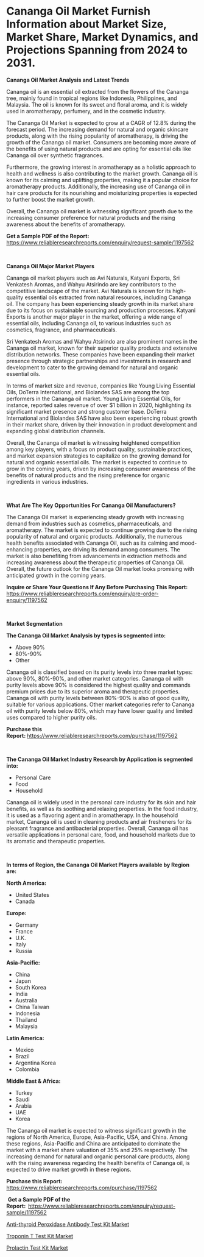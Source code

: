 <p><h1>Cananga Oil Market Furnish Information about Market Size, Market Share, Market Dynamics, and Projections Spanning from 2024 to 2031.</h1></p><p><strong>Cananga Oil Market Analysis and Latest Trends</strong></p>
<p><p>Cananga oil is an essential oil extracted from the flowers of the Cananga tree, mainly found in tropical regions like Indonesia, Philippines, and Malaysia. The oil is known for its sweet and floral aroma, and it is widely used in aromatherapy, perfumery, and in the cosmetic industry.</p><p>The Cananga Oil Market is expected to grow at a CAGR of 12.8% during the forecast period. The increasing demand for natural and organic skincare products, along with the rising popularity of aromatherapy, is driving the growth of the Cananga oil market. Consumers are becoming more aware of the benefits of using natural products and are opting for essential oils like Cananga oil over synthetic fragrances.</p><p>Furthermore, the growing interest in aromatherapy as a holistic approach to health and wellness is also contributing to the market growth. Cananga oil is known for its calming and uplifting properties, making it a popular choice for aromatherapy products. Additionally, the increasing use of Cananga oil in hair care products for its nourishing and moisturizing properties is expected to further boost the market growth.</p><p>Overall, the Cananga oil market is witnessing significant growth due to the increasing consumer preference for natural products and the rising awareness about the benefits of aromatherapy.</p></p>
<p><strong>Get a Sample PDF of the Report:&nbsp;</strong> <a href="https://www.reliableresearchreports.com/enquiry/request-sample/1197562">https://www.reliableresearchreports.com/enquiry/request-sample/1197562</a></p>
<p>&nbsp;</p>
<p><strong>Cananga Oil Major Market Players</strong></p>
<p><p>Cananga oil market players such as Avi Naturals, Katyani Exports, Sri Venkatesh Aromas, and Wahyu Atsirindo are key contributors to the competitive landscape of the market. Avi Naturals is known for its high-quality essential oils extracted from natural resources, including Cananga oil. The company has been experiencing steady growth in its market share due to its focus on sustainable sourcing and production processes. Katyani Exports is another major player in the market, offering a wide range of essential oils, including Cananga oil, to various industries such as cosmetics, fragrance, and pharmaceuticals.</p><p>Sri Venkatesh Aromas and Wahyu Atsirindo are also prominent names in the Cananga oil market, known for their superior quality products and extensive distribution networks. These companies have been expanding their market presence through strategic partnerships and investments in research and development to cater to the growing demand for natural and organic essential oils.</p><p>In terms of market size and revenue, companies like Young Living Essential Oils, DoTerra International, and Biolandes SAS are among the top performers in the Cananga oil market. Young Living Essential Oils, for instance, reported sales revenue of over $1 billion in 2020, highlighting its significant market presence and strong customer base. DoTerra International and Biolandes SAS have also been experiencing robust growth in their market share, driven by their innovation in product development and expanding global distribution channels.</p><p>Overall, the Cananga oil market is witnessing heightened competition among key players, with a focus on product quality, sustainable practices, and market expansion strategies to capitalize on the growing demand for natural and organic essential oils. The market is expected to continue to grow in the coming years, driven by increasing consumer awareness of the benefits of natural products and the rising preference for organic ingredients in various industries.</p></p>
<p>&nbsp;</p>
<p><strong>What Are The Key Opportunities For Cananga Oil Manufacturers?</strong></p>
<p><p>The Cananga Oil market is experiencing steady growth with increasing demand from industries such as cosmetics, pharmaceuticals, and aromatherapy. The market is expected to continue growing due to the rising popularity of natural and organic products. Additionally, the numerous health benefits associated with Cananga Oil, such as its calming and mood-enhancing properties, are driving its demand among consumers. The market is also benefiting from advancements in extraction methods and increasing awareness about the therapeutic properties of Cananga Oil. Overall, the future outlook for the Cananga Oil market looks promising with anticipated growth in the coming years.</p></p>
<p><strong>Inquire or Share Your Questions If Any Before Purchasing This Report:</strong> <a href="https://www.reliableresearchreports.com/enquiry/pre-order-enquiry/1197562">https://www.reliableresearchreports.com/enquiry/pre-order-enquiry/1197562</a></p>
<p>&nbsp;</p>
<p><strong>Market Segmentation</strong></p>
<p><strong>The Cananga Oil Market Analysis by types is segmented into:</strong></p>
<p><ul><li>Above 90%</li><li>80%-90%</li><li>Other</li></ul></p>
<p><p>Cananga oil is classified based on its purity levels into three market types: above 90%, 80%-90%, and other market categories. Cananga oil with purity levels above 90% is considered the highest quality and commands premium prices due to its superior aroma and therapeutic properties. Cananga oil with purity levels between 80%-90% is also of good quality, suitable for various applications. Other market categories refer to Cananga oil with purity levels below 80%, which may have lower quality and limited uses compared to higher purity oils.</p></p>
<p><strong>Purchase this Report:&nbsp;</strong><a href="https://www.reliableresearchreports.com/purchase/1197562">https://www.reliableresearchreports.com/purchase/1197562</a></p>
<p>&nbsp;</p>
<p><strong>The Cananga Oil Market Industry Research by Application is segmented into:</strong></p>
<p><ul><li>Personal Care</li><li>Food</li><li>Household</li></ul></p>
<p><p>Cananga oil is widely used in the personal care industry for its skin and hair benefits, as well as its soothing and relaxing properties. In the food industry, it is used as a flavoring agent and in aromatherapy. In the household market, Cananga oil is used in cleaning products and air fresheners for its pleasant fragrance and antibacterial properties. Overall, Cananga oil has versatile applications in personal care, food, and household markets due to its aromatic and therapeutic properties.</p></p>
<p>&nbsp;</p>
<p><strong>In terms of Region, the Cananga Oil Market Players available by Region are:</strong></p>
<p>
    <p> <strong> North America: </strong>
        <ul>
            <li>United States</li>
            <li>Canada</li>
        </ul>
        </p> 
    <p> <strong> Europe: </strong>
        <ul>
            <li>Germany</li>
            <li>France</li>
            <li>U.K.</li>
            <li>Italy</li>
            <li>Russia</li>
        </ul>
        </p> 
    <p> <strong> Asia-Pacific: </strong>
        <ul>
            <li>China</li>
            <li>Japan</li>
            <li>South Korea</li>
            <li>India</li>
            <li>Australia</li>
            <li>China Taiwan</li>
            <li>Indonesia</li>
            <li>Thailand</li>
            <li>Malaysia</li>
        </ul>
        </p> 
    <p> <strong> Latin America: </strong>
        <ul>
            <li>Mexico</li>
            <li>Brazil</li>
            <li>Argentina Korea</li>
            <li>Colombia</li>
        </ul>
        </p> 
    <p> <strong> Middle East & Africa: </strong>
        <ul>
            <li>Turkey</li>
            <li>Saudi</li>
            <li>Arabia</li>
            <li>UAE</li>
            <li>Korea</li>
        </ul>
    </p>
    </p>
<p><p>The Cananga oil market is expected to witness significant growth in the regions of North America, Europe, Asia-Pacific, USA, and China. Among these regions, Asia-Pacific and China are anticipated to dominate the market with a market share valuation of 35% and 25% respectively. The increasing demand for natural and organic personal care products, along with the rising awareness regarding the health benefits of Cananga oil, is expected to drive market growth in these regions.</p></p>
<p><strong>Purchase this Report: </strong><a href="https://www.reliableresearchreports.com/purchase/1197562">https://www.reliableresearchreports.com/purchase/1197562</a></p>
<p>&nbsp;<strong>Get a Sample PDF of the Report:&nbsp;&nbsp;</strong><a href="https://www.reliableresearchreports.com/enquiry/request-sample/1197562">https://www.reliableresearchreports.com/enquiry/request-sample/1197562</a></p>
<p><strong></strong></p>
<p><p><a href="https://view.publitas.com/reportprime-1/anti-thyroid-peroxidase-antibody-test-kit-market-size-furnishes-valuable-information-encompassing-market-share-market-trends-and-projections-spanning-from-2023-to-2030/">Anti-thyroid Peroxidase Antibody Test Kit Market</a></p><p><a href="https://view.publitas.com/reportprime-1/troponin-t-test-kit-market-analysis-examines-its-scope-on-growth-opportunities-and-forecasted-trends-spanning-from-2023-to-2030/">Troponin T Test Kit Market</a></p><p><a href="https://view.publitas.com/reportprime-1/prolactin-test-kit-market-size-and-examines-its-market-scope-with-a-primary-focus-on-growth-opportunities-and-forecasted-trends-spanning-from-2023-to-2030/">Prolactin Test Kit Market</a></p></p>